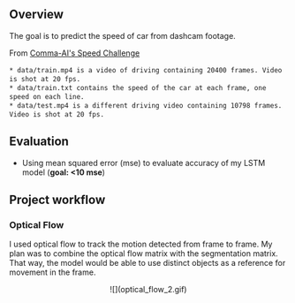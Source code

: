 ## Overview

The goal is to predict the speed of car from dashcam footage.

From [Comma-AI's Speed Challenge](https://github.com/commaai/speedchallenge)
```
* data/train.mp4 is a video of driving containing 20400 frames. Video is shot at 20 fps.
* data/train.txt contains the speed of the car at each frame, one speed on each line.
* data/test.mp4 is a different driving video containing 10798 frames. Video is shot at 20 fps.
```
## Evaluation
- Using mean squared error (mse) to evaluate accuracy of my LSTM model (**goal: <10 mse**)


## Project workflow

### Optical Flow
I used optical flow to track the motion detected from frame to frame. My plan was to combine the optical flow matrix with the segmentation matrix. That way, the model would be able to use distinct objects as a reference for movement in the frame. 

<div align="center">
![](optical_flow_2.gif)  
</div


